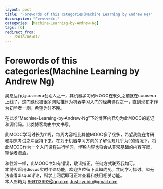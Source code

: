 ```yaml
---
layout: post
title: "Forewords of this categories(Machine Learning by Andrew Ng)"
description: "Forewords."
categories: [Machine-Learning-by-Andrew-Ng]
tags: [O]
redirect_from:
  - /2018/06/01/
---
```

# Forewords of this categories(Machine Learning by Andrew Ng)

  吴恩达作为coursera创始人之一，其机器学习的MOOC在很久之前就在coursera上线了，这门课也被很多网站推荐为机器学习入门的经典课程之一，直到现在才作为初学者一刷，希望为时不晚。  
  
  在此类“Machine-Learning-by-Andrew-Ng”下的博客内容均为此MOOC的笔记和源代码。此类博客均由中文书写。  
  
  此MOOC学习时长为11周，每周内容相比其他MOOC多了很多，希望我能在考研和期末考试之中坚持下来。在对于机器学习方向的了解认知几乎为0的情况下，将此MOOC作为一个入门课程进行学习，博客内容也将会从非常基础的内容写起，望读者海涵。  
  
  和往常一样，此MOOC中如有错误，敬请指正，任何方式联系我均可。  
  本博客采用disqus实时评论功能，欢迎各位留下真知灼见，共同学习探讨。如无法查看disqus评论，科学上网后即可正常查看和使用相关功能。  
  本人邮箱为 869113692@qq.com   Justinyubiu@gmail.com
